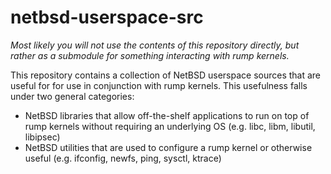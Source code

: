 netbsd-userspace-src
====================

_Most likely you will not use the contents of this repository directly,_
_but rather as a submodule for something interacting with rump kernels._

This repository contains a collection of NetBSD userspace sources
that are useful for for use in conjunction with rump kernels.
This usefulness falls under two general categories:

* NetBSD libraries that allow off-the-shelf applications to run on top of
  rump kernels without requiring an underlying OS (e.g. libc, libm,
  libutil, libipsec)
* NetBSD utilities that are used to configure a rump kernel or otherwise
  useful (e.g. ifconfig, newfs, ping, sysctl, ktrace)
